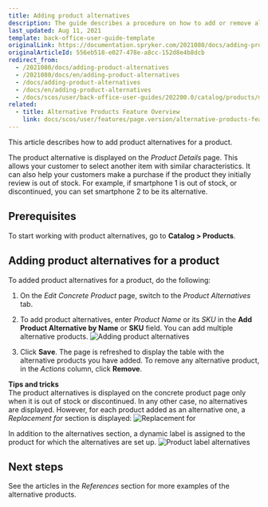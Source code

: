 ```yaml
---
title: Adding product alternatives
description: The guide describes a procedure on how to add or remove alternatives to the products in the Back Office.
last_updated: Aug 11, 2021
template: back-office-user-guide-template
originalLink: https://documentation.spryker.com/2021080/docs/adding-product-alternatives
originalArticleId: 556eb518-e027-478e-a8cc-152d8e4b8dcb
redirect_from:
  - /2021080/docs/adding-product-alternatives
  - /2021080/docs/en/adding-product-alternatives
  - /docs/adding-product-alternatives
  - /docs/en/adding-product-alternatives
  - /docs/scos/user/back-office-user-guides/202200.0/catalog/products/manage-concrete-products/adding-product-alternatives.html
related:
  - title: Alternative Products Feature Overview
    link: docs/scos/user/features/page.version/alternative-products-feature-overview.html
---
```


This article describes how to add product alternatives for a product.

The product alternative is displayed on the *Product Details* page. This allows your customer to select another item with similar characteristics. It can also help your customers make a purchase if the product they initially review is out of stock.
For example, if smartphone 1 is out of stock, or discontinued, you can set smartphone 2 to be its alternative.

## Prerequisites

To start working with product alternatives, go to **Catalog&nbsp;<span aria-label="and then">></span> Products**.

## Adding product alternatives for a product

To added product alternatives for a product, do the following:
1. On the *Edit Concrete Product* page, switch to the *Product Alternatives* tab.
2. To add product alternatives, enter _Product Name_ or its _SKU_ in the **Add Product Alternative by Name** or **SKU** field.
You can add multiple alternative products.
![Adding product alternatives](https://spryker.s3.eu-central-1.amazonaws.com/docs/User+Guides/Back+Office+User+Guides/Products/Products/Managing+products/Adding+Product+Alternatives/add-product-alternative.png)

4. Click **Save**.
The page is refreshed to display the table with the alternative products you have added.
To remove any alternative product, in the _Actions_ column, click **Remove**.

**Tips and tricks**
<br>The product alternatives is displayed on the concrete product page only when it is out of stock or discontinued. In any other case, no alternatives are displayed. However, for each product added as an alternative one, a *Replacement for* section is displayed:
![Replacement for](https://spryker.s3.eu-central-1.amazonaws.com/docs/User+Guides/Back+Office+User+Guides/Products/Products/Managing+products/Adding+Product+Alternatives/replacement-for.png)

In addition to the alternatives section, a dynamic label is assigned to the product for which the alternatives are set up.
![Product label alternatives](https://spryker.s3.eu-central-1.amazonaws.com/docs/User+Guides/Back+Office+User+Guides/Products/Products/Managing+products/Adding+Product+Alternatives/product-label-alternatives.png)

## Next steps

See the articles in the _References_ section for more examples of the alternative products.
